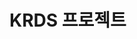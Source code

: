 # KRDS 프로젝트

<!-- 
- main : 브런치에는 최종 결과물만 업로드합니다.
- dev 브런치에는 개발 중간 결과물을 업로드합니다.
- feature : 브런치에는 기능별로 업로드합니다.
-->
